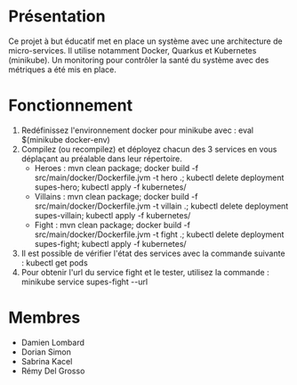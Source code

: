 # Présentation
Ce projet à but éducatif met en place un système avec une architecture de micro-services. Il utilise notamment Docker, Quarkus et Kubernetes (minikube). Un monitoring pour contrôler la santé du système avec des métriques a été mis en place.

# Fonctionnement
1. Redéfinissez l'environnement docker pour minikube avec : eval $(minikube docker-env)
2. Compilez (ou recompilez) et déployez chacun des 3 services en vous déplaçant au préalable dans leur répertoire.
    - Heroes : mvn clean package; docker build -f src/main/docker/Dockerfile.jvm -t hero .; kubectl delete deployment supes-hero; kubectl apply -f kubernetes/
    - Villains : mvn clean package; docker build -f src/main/docker/Dockerfile.jvm -t villain .; kubectl delete deployment supes-villain; kubectl apply -f kubernetes/
    - Fight : mvn clean package; docker build -f src/main/docker/Dockerfile.jvm -t fight .; kubectl delete deployment supes-fight; kubectl apply -f kubernetes/
3. Il est possible de vérifier l'état des services avec la commande suivante : kubectl get pods
4. Pour obtenir l'url du service fight et le tester, utilisez la commande : minikube service supes-fight --url

# Membres
- Damien Lombard
- Dorian Simon
- Sabrina Kacel
- Rémy Del Grosso
